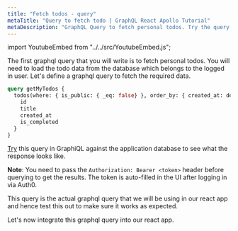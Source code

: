 ```yaml
---
title: "Fetch todos - query"
metaTitle: "Query to fetch todo | GraphQL React Apollo Tutorial"
metaDescription: "GraphQL Query to fetch personal todos. Try the query in GraphiQL, passing the Authorization token to get authenticated results"
---
```


import YoutubeEmbed from "../../src/YoutubeEmbed.js";

<YoutubeEmbed link="https://www.youtube.com/embed/e66SASjCncY" />

The first graphql query that you will write is to fetch personal todos. You will need to load the todo data from the database which belongs to the logged in user. Let's define a graphql query to fetch the required data.

```graphql
query getMyTodos {
  todos(where: { is_public: { _eq: false} }, order_by: { created_at: desc }) {
    id
    title
    created_at
    is_completed
  }
}
```

[Try](https://learn.hasura.io/graphql/graphiql) this query in GraphiQL against the application database to see what the response looks like.

**Note**: You need to pass the `Authorization: Bearer <token>` header before querying to get the results. The token is auto-filled in the UI after logging in via Auth0.

This query is the actual graphql query that we will be using in our react app and hence test this out to make sure it works as expected.

Let's now integrate this graphql query into our react app.
